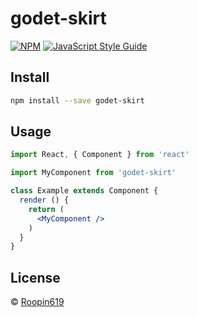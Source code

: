 # godet-skirt

> 

[![NPM](https://img.shields.io/npm/v/godet-skirt.svg)](https://www.npmjs.com/package/godet-skirt) [![JavaScript Style Guide](https://img.shields.io/badge/code_style-standard-brightgreen.svg)](https://standardjs.com)

## Install

```bash
npm install --save godet-skirt
```

## Usage

```jsx
import React, { Component } from 'react'

import MyComponent from 'godet-skirt'

class Example extends Component {
  render () {
    return (
      <MyComponent />
    )
  }
}
```

## License

 © [Roopin619](https://github.com/Roopin619)
